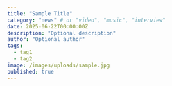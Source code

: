 ```yaml
---
title: "Sample Title"
category: "news" # or "video", "music", "interview"
date: 2025-06-22T00:00:00Z
description: "Optional description"
author: "Optional author"
tags:
  - tag1
  - tag2
image: /images/uploads/sample.jpg
published: true
---
```

